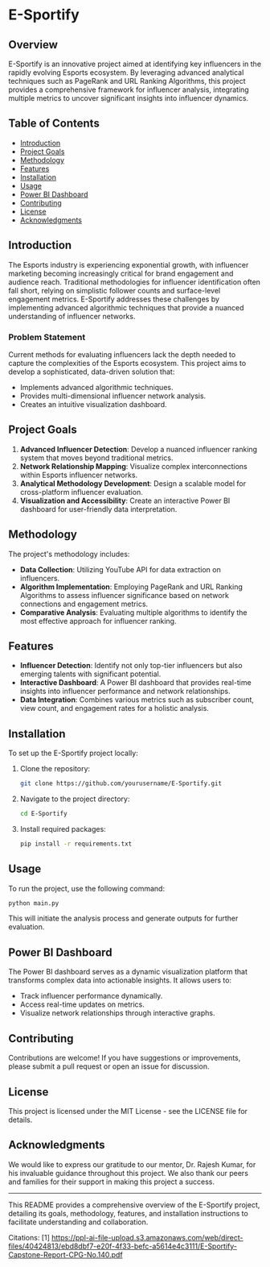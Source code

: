 # E-Sportify

## Overview
E-Sportify is an innovative project aimed at identifying key influencers in the rapidly evolving Esports ecosystem. By leveraging advanced analytical techniques such as PageRank and URL Ranking Algorithms, this project provides a comprehensive framework for influencer analysis, integrating multiple metrics to uncover significant insights into influencer dynamics.

## Table of Contents
- [Introduction](#introduction)
- [Project Goals](#project-goals)
- [Methodology](#methodology)
- [Features](#features)
- [Installation](#installation)
- [Usage](#usage)
- [Power BI Dashboard](#power-bi-dashboard)
- [Contributing](#contributing)
- [License](#license)
- [Acknowledgments](#acknowledgments)

## Introduction
The Esports industry is experiencing exponential growth, with influencer marketing becoming increasingly critical for brand engagement and audience reach. Traditional methodologies for influencer identification often fall short, relying on simplistic follower counts and surface-level engagement metrics. E-Sportify addresses these challenges by implementing advanced algorithmic techniques that provide a nuanced understanding of influencer networks.

### Problem Statement
Current methods for evaluating influencers lack the depth needed to capture the complexities of the Esports ecosystem. This project aims to develop a sophisticated, data-driven solution that:
- Implements advanced algorithmic techniques.
- Provides multi-dimensional influencer network analysis.
- Creates an intuitive visualization dashboard.

## Project Goals
1. **Advanced Influencer Detection**: Develop a nuanced influencer ranking system that moves beyond traditional metrics.
2. **Network Relationship Mapping**: Visualize complex interconnections within Esports influencer networks.
3. **Analytical Methodology Development**: Design a scalable model for cross-platform influencer evaluation.
4. **Visualization and Accessibility**: Create an interactive Power BI dashboard for user-friendly data interpretation.

## Methodology
The project's methodology includes:
- **Data Collection**: Utilizing YouTube API for data extraction on influencers.
- **Algorithm Implementation**: Employing PageRank and URL Ranking Algorithms to assess influencer significance based on network connections and engagement metrics.
- **Comparative Analysis**: Evaluating multiple algorithms to identify the most effective approach for influencer ranking.

## Features
- **Influencer Detection**: Identify not only top-tier influencers but also emerging talents with significant potential.
- **Interactive Dashboard**: A Power BI dashboard that provides real-time insights into influencer performance and network relationships.
- **Data Integration**: Combines various metrics such as subscriber count, view count, and engagement rates for a holistic analysis.

## Installation
To set up the E-Sportify project locally:
1. Clone the repository:
   ```bash
   git clone https://github.com/yourusername/E-Sportify.git
   ```
2. Navigate to the project directory:
   ```bash
   cd E-Sportify
   ```
3. Install required packages:
   ```bash
   pip install -r requirements.txt
   ```

## Usage
To run the project, use the following command:
```bash
python main.py
```
This will initiate the analysis process and generate outputs for further evaluation.

## Power BI Dashboard
The Power BI dashboard serves as a dynamic visualization platform that transforms complex data into actionable insights. It allows users to:
- Track influencer performance dynamically.
- Access real-time updates on metrics.
- Visualize network relationships through interactive graphs.

## Contributing
Contributions are welcome! If you have suggestions or improvements, please submit a pull request or open an issue for discussion.

## License
This project is licensed under the MIT License - see the LICENSE file for details.

## Acknowledgments
We would like to express our gratitude to our mentor, Dr. Rajesh Kumar, for his invaluable guidance throughout this project. We also thank our peers and families for their support in making this project a success.

---

This README provides a comprehensive overview of the E-Sportify project, detailing its goals, methodology, features, and installation instructions to facilitate understanding and collaboration.

Citations:
[1] https://ppl-ai-file-upload.s3.amazonaws.com/web/direct-files/40424813/ebd8dbf7-e20f-4f33-befc-a5614e4c3111/E-Sportify-Capstone-Report-CPG-No.140.pdf
